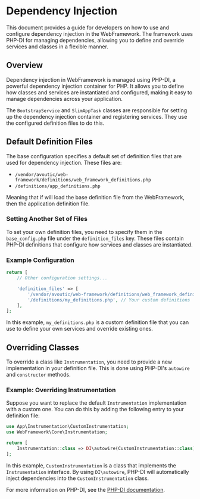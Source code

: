 # Dependency Injection

This document provides a guide for developers on how to use and configure dependency injection in the WebFramework. The framework uses PHP-DI for managing dependencies, allowing you to define and override services and classes in a flexible manner.

## Overview

Dependency injection in WebFramework is managed using PHP-DI, a powerful dependency injection container for PHP. It allows you to define how classes and services are instantiated and configured, making it easy to manage dependencies across your application.

The `BootstrapService` and `SlimAppTask` classes are responsible for setting up the dependency injection container and registering services. They use the configured definition files to do this.

## Default Definition Files

The base configuration specifies a default set of definition files that are used for dependency injection. These files are:

- `/vendor/avoutic/web-framework/definitions/web_framework_definitions.php`
- `/definitions/app_definitions.php`

Meaning that if will load the base definition file from the WebFramework, then the application definition file.

### Setting Another Set of Files

To set your own definition files, you need to specify them in the `base_config.php` file under the `definition_files` key. These files contain PHP-DI definitions that configure how services and classes are instantiated.

### Example Configuration

~~~php
return [
    // Other configuration settings...

    'definition_files' => [
        '/vendor/avoutic/web-framework/definitions/web_framework_definitions.php',
        '/definitions/my_definitions.php', // Your custom definitions
    ],
];
~~~

In this example, `my_definitions.php` is a custom definition file that you can use to define your own services and override existing ones.

## Overriding Classes

To override a class like `Instrumentation`, you need to provide a new implementation in your definition file. This is done using PHP-DI's `autowire` and `constructor` methods.

### Example: Overriding Instrumentation

Suppose you want to replace the default `Instrumentation` implementation with a custom one. You can do this by adding the following entry to your definition file:

~~~php
use App\Instrumentation\CustomInstrumentation;
use WebFramework\Core\Instrumentation;

return [
    Instrumentation::class => DI\autowire(CustomInstrumentation::class),
];
~~~

In this example, `CustomInstrumentation` is a class that implements the `Instrumentation` interface. By using `DI\autowire`, PHP-DI will automatically inject dependencies into the `CustomInstrumentation` class.

For more information on PHP-DI, see the [PHP-DI documentation](https://php-di.org/doc/index.html).